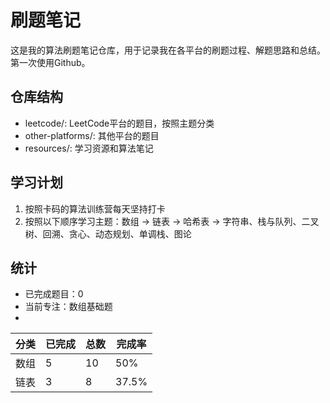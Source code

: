 # 刷题笔记
这是我的算法刷题笔记仓库，用于记录我在各平台的刷题过程、解题思路和总结。第一次使用Github。

## 仓库结构
- leetcode/: LeetCode平台的题目，按照主题分类
- other-platforms/: 其他平台的题目
- resources/: 学习资源和算法笔记

## 学习计划
1. 按照卡码的算法训练营每天坚持打卡
2. 按照以下顺序学习主题：数组 -> 链表 -> 哈希表 -> 字符串、栈与队列、二叉树、回溯、贪心、动态规划、单调栈、图论

## 统计
- 已完成题目：0
- 当前专注：数组基础题
- 
 | 分类 | 已完成 | 总数 | 完成率 |
   | --- | ----- | ---- | ----- |
   | 数组 | 5 | 10 | 50% |
   | 链表 | 3 | 8 | 37.5% |
